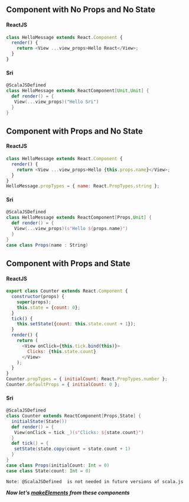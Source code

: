 

## Component with No Props and No State

#### ReactJS
```js
class HelloMessage extends React.Component {
  render() {
    return <View ...view_props>Hello React</View>;
  }
}
```
#### Sri 
```scala
@ScalaJSDefined
class HelloMessage extends ReactComponent[Unit,Unit] {
  def render() = {
   View(...view_props)("Hello Sri")
  }
}
```


## Component with Props and No State

#### ReactJS

```js
class HelloMessage extends React.Component {
  render() {
    return <View ...view_props>Hello {this.props.name}</View>;
  }
}
HelloMessage.propTypes = { name: React.PropTypes.string };
```

#### Sri 
```scala
@ScalaJSDefined
class HelloMessage extends ReactComponent[Props,Unit] {
  def render() = {
   View(...view_props)(s"Hello ${props.name}")
  }
}
case class Props(name : String)
```


## Component with Props and State

#### ReactJS
```js
export class Counter extends React.Component {
  constructor(props) {
    super(props);
    this.state = {count: 0};
  }
  tick() {
    this.setState({count: this.state.count + 1});
  }
  render() {
    return (
      <View onClick={this.tick.bind(this)}>
        Clicks: {this.state.count}
      </View>
    );
  }
}
Counter.propTypes = { initialCount: React.PropTypes.number };
Counter.defaultProps = { initialCount: 0 };
```

#### Sri 
```scala
@ScalaJSDefined
class Counter extends ReactComponent[Props,State] {
  initialState(State())
  def render() = {
   View(onClick = tick _)(s"Clicks: ${state.count}")
  }
  def tick() = {
   setState(state.copy(count = state.count + 1)
  }
}
case class Props(initialCount: Int = 0)
case class State(count: Int = 0)
```


`Note: @ScalaJSDefined  is not needed in future versions of scala.js`


***Now let's [makeElements](CreatingElements.md) from these components***